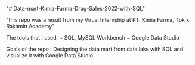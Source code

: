 "# Data-mart-Kimia-Farma-Drug-Sales-2022-with-SQL" 

"this repo was a result from my Virual Internship at PT. Kimia Farma, Tbk x Rakamin Academy"

The tools that i used:
~ SQL, MySQL Workbench
~ Google Data Studio

Goals of the repo : Designing the data mart from data lake with SQL and visualize it with Google Data Studio
